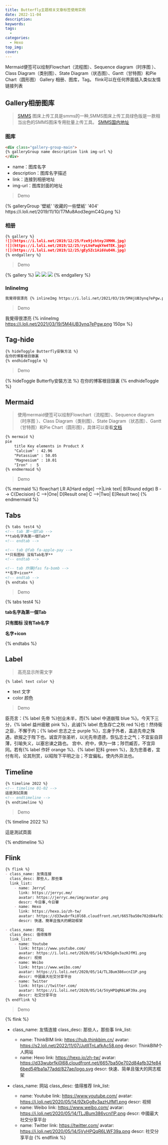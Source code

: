 ```yaml
---
title: Butterfly主题相关文章标签使用实例
date: 2022-11-04
description: 
keywords: 
tags:
  - 
categories:
  - Hexo
top_img:
cover:
---
```


Mermaid便签可以绘制Flowchart（流程图）、Sequence diagram（时序图 ）、Class Diagram（类别图）、State Diagram（状态图）、Gantt（甘特图）和Pie Chart（圆形图）
Gallery 相册、图库，Tag。 flink可以在任何界面插入类似友情链接列表


## Gallery相册图库
> [SMMS](https://sm.ms/) 图床上传工具是smms的一种,SMMS图床上传工具绿色版是一款相当出色的SMMS图床专用批量上传工具。
> [SMMS国内地址](https://smms.app/)

### 图库
```markdown
<div class="gallery-group-main">
{% galleryGroup name description link img-url %}
</div>
```
- name：图库名字
- description：图库名字描述
- link：连接到相册地址
- img-url：图库封面的地址

> Demo
<div class="gallery-group-main">
{% galleryGroup '壁紙' '收藏的一些壁紙' '404' https://i.loli.net/2019/11/10/T7Mu8Aod3egmC4Q.png %}
</div>

### 相册
```markdown
{% gallery %}
![](https://i.loli.net/2019/12/25/Fze9jchtnyJXMHN.jpg)
![](https://i.loli.net/2019/12/25/ryLVePaqkYm4TEK.jpg)
![](https://i.loli.net/2019/12/25/gEy5Zc1Ai6VuO4N.jpg)
{% endgallery %}
```
> Demo

{% gallery %}
![](https://i.loli.net/2019/12/25/Fze9jchtnyJXMHN.jpg)
![](https://i.loli.net/2019/12/25/ryLVePaqkYm4TEK.jpg)
![](https://i.loli.net/2019/12/25/gEy5Zc1Ai6VuO4N.jpg)
{% endgallery %}

### InlineImg

```markdown
我覺得很漂亮 {% inlineImg https://i.loli.net/2021/03/19/5M4jUB3ynq7ePgw.png 150px %}
```
> Demo

我覺得很漂亮 {% inlineImg https://i.loli.net/2021/03/19/5M4jUB3ynq7ePgw.png 150px %}




## Tag-hide

```markdown
{% hideToggle Butterfly安裝方法 %}
在你的博客根目錄裏
{% endhideToggle %}
```
> Demo

{% hideToggle Butterfly安裝方法 %}
在你的博客根目錄裏
{% endhideToggle %}

## Mermaid
> 使用mermaid便签可以绘制Flowchart（流程图）、Sequence diagram（时序图 ）、Class Diagram（类别图）、State Diagram（状态图）、Gantt（甘特图）和Pie Chart（圆形图），具体可以查看[文档](https://mermaid-js.github.io/mermaid/#/)

```markdown
{% mermaid %}
pie
    title Key elements in Product X
    "Calcium" : 42.96
    "Potassium" : 50.05
    "Magnesium" : 10.01
    "Iron" :  5
{% endmermaid %}
```

> Demo

{% mermaid %}
flowchart LR
    A[Hard edge] -->|Link text| B(Round edge)
    B --> C{Decision}
    C -->|One| D[Result one]
    C -->|Two| E[Result two]
{% endmermaid %}


## Tabs
```markdown
{% tabs test4 %}
<!-- tab 第一個Tab -->
**tab名字為第一個Tab**
<!-- endtab -->

<!-- tab @fab fa-apple-pay -->
**只有图标 沒有Tab名字**
<!-- endtab -->

<!-- tab 炸彈@fas fa-bomb -->
**名字+icon**
<!-- endtab -->
{% endtabs %}
```

> Demo

{% tabs test4 %}
<!-- tab 第一個Tab -->
**tab名字為第一個Tab**
<!-- endtab -->

<!-- tab @fab fa-apple-pay -->
**只有图标 沒有Tab名字**
<!-- endtab -->

<!-- tab 炸彈@fas fa-bomb -->
**名字+icon**
<!-- endtab -->
{% endtabs %}

## Label
> 高亮显示所需文字

```markdown
{% label text color %}
```
- text 文字
- color 颜色

> Demo

臣亮言：{% label 先帝 %}创业未半，而{% label 中道崩殂 blue %}。今天下三分，{% label 益州疲敝 pink %}，此诚{% label 危急存亡之秋 red %}也！然侍衞之臣，不懈于内；{% label 忠志之士 purple %}，忘身于外者，盖追先帝之殊遇，欲报之于陛下也。诚宜开张圣听，以光先帝遗德，恢弘志士之气；不宜妄自菲薄，引喻失义，以塞忠谏之路也。
宫中、府中，俱为一体；陟罚臧否，不宜异同。若有{% label 作奸 orange %}、{% label 犯科 green %}，及为忠善者，宜付有司，论其刑赏，以昭陛下平明之治；不宜偏私，使内外异法也。


## Timeline

```markdown
{% timeline 2022 %}
<!-- timeline 01-02 -->
這是測試頁面
<!-- endtimeline -->
{% endtimeline %}
```
> Demo

{% timeline 2022 %}
<!-- timeline 01-02 -->
這是測試頁面
<!-- endtimeline -->
{% endtimeline %}

## Flink

```markdown
{% flink %}
- class_name: 友情连接
  class_desc: 那些人，那些事
  link_list:
    - name: JerryC
      link: https://jerryc.me/
      avatar: https://jerryc.me/img/avatar.png
      descr: 今日事,今日畢
    - name: Hexo
      link: https://hexo.io/zh-tw/
      avatar: https://d33wubrfki0l68.cloudfront.net/6657ba50e702d84afb32fe846bed54fba1a77add/827ae/logo.svg
      descr: 快速、簡單且強大的網誌框架

- class_name: 网站
  class_desc: 值得推荐
  link_list:
    - name: Youtube
      link: https://www.youtube.com/
      avatar: https://i.loli.net/2020/05/14/9ZkGg8v3azHJfM1.png
      descr: 视频
    - name: Weibo
      link: https://www.weibo.com/
      avatar: https://i.loli.net/2020/05/14/TLJBum386vcnI1P.png
      descr: 中國最大社交分享平台
    - name: Twitter
      link: https://twitter.com/
      avatar: https://i.loli.net/2020/05/14/5VyHPQqR6LWF39a.png
      descr: 社交分享平台 
{% endflink %}
```
> Demo

{% flink %}
- class_name: 友情连接
  class_desc: 那些人，那些事
  link_list:
    - name: ThinkBIM
      link: https://hub.thinkbim.cn/
      avatar: https://s2.loli.net/2022/11/07/JutlITnLafkAc58.png
      descr: ThinkBIM个人网站
    - name: Hexo
      link: https://hexo.io/zh-tw/
      avatar: https://d33wubrfki0l68.cloudfront.net/6657ba50e702d84afb32fe846bed54fba1a77add/827ae/logo.svg
      descr: 快速、简单且强大的网志框架

- class_name: 网站
  class_desc: 值得推荐
  link_list:
    - name: Youtube
      link: https://www.youtube.com/
      avatar: https://i.loli.net/2020/05/14/9ZkGg8v3azHJfM1.png
      descr: 视频
    - name: Weibo
      link: https://www.weibo.com/
      avatar: https://i.loli.net/2020/05/14/TLJBum386vcnI1P.png
      descr: 中國最大社交分享平台
    - name: Twitter
      link: https://twitter.com/
      avatar: https://i.loli.net/2020/05/14/5VyHPQqR6LWF39a.png
      descr: 社交分享平台
{% endflink %}
